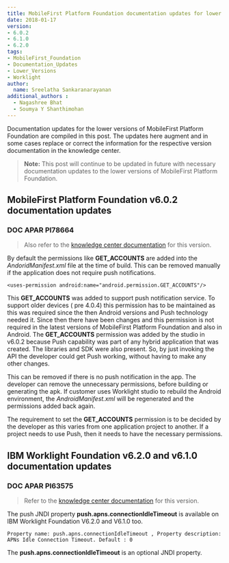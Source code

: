 ```yaml
---
title: MobileFirst Platform Foundation documentation updates for lower versions
date: 2018-01-17
version:
- 6.0.2
- 6.1.0
- 6.2.0
tags:
- MobileFirst_Foundation
- Documentation_Updates
- Lower_Versions
- Worklight
author:
  name: Sreelatha Sankaranarayanan
additional_authors :
  - Nagashree Bhat
  - Soumya Y Shanthimohan
---
```

Documentation updates for the lower versions of MobileFirst Platform Foundation are compiled in this post. The updates here augment and in some cases replace or correct the information for the respective version documentation in the knowledge center.

>**Note:** This post will continue to be updated in future with necessary documentation updates to the lower versions of MobileFirst Platform Foundation.

## MobileFirst Platform Foundation v6.0.2 documentation updates

### DOC APAR PI78664
>Also refer to the [knowledge center documentation](https://www.ibm.com/support/knowledgecenter/SSZH4A_6.0.0/wl_welcome.html) for this version.

By default the permissions like **GET_ACCOUNTS** are added into the *AndoridManifest.xml* file at the time of build.
This can be removed manually if the application does not require push notifications.

```
<uses-permission android:name="android.permission.GET_ACCOUNTS"/>
```

This **GET_ACCOUNTS** was added to support push notification service. To support older devices ( pre 4.0.4) this permission has to be maintained as this was required since the then Android versions and Push technology needed it. Since then there have been changes and this permission is not required in the latest versions of MobileFirst Platform Foundation and also in Android.
The **GET_ACCOUNTS** permission was added by the studio in v6.0.2 because Push capability was part of any hybrid application that was created. The libraries and SDK were also present. So, by just invoking the API the developer could get Push working, without having to make any other changes.

This can be removed if there is no push notification in the app.
The developer can remove the unnecessary permissions, before building or generating the apk. If customer uses Worklight studio to rebuild the Android environment, the *AndroidManifest.xml* will be regenerated and the permissions added back again.

The requirement to set the **GET_ACCOUNTS** permission is to be decided by the developer as this varies from one application project to another. If a project needs
to use Push, then it needs to have the necessary permissions.


## IBM Worklight Foundation v6.2.0 and v6.1.0 documentation updates

### DOC APAR PI63575
> Refer to the [knowledge center documentation](https://www.ibm.com/support/knowledgecenter/en/SSZH4A_6.2.0/com.ibm.worklight.deploy.doc/admin/r_push_notification_settings.html) for this version.

The push JNDI property **push.apns.connectionIdleTimeout** is available on IBM Worklight Foundation V6.2.0 and V6.1.0 too.

```
Property name: push.apns.connectionIdleTimeout , Property description: APNs Idle Connection Timeout. Default : 0
```

The **push.apns.connectionIdleTimeout**  is an optional JNDI property.
